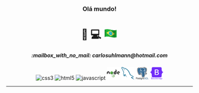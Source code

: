 <h3 align="center">
 Olá mundo!
</h3>

<h1 align="center">
  🤘 💻 <img style="margin: 0 auto" alt="Brazil!" src="https://github.com/carlosuhlmann/carlosuhlmann/blob/master/brazil.gif" height="25">
</h1>
<h5 align="center">
  :mailbox_with_no_mail: carlosuhlmann@hotmail.com
</h5>

<p align="center">
 <img src="https://devicons.github.io/devicon/devicon.git/icons/css3/css3-original-wordmark.svg" alt="css3" width="35" height="35"/> <img src="https://devicons.github.io/devicon/devicon.git/icons/html5/html5-original-wordmark.svg" alt="html5" width="35" height="35"/> <img src="https://devicons.github.io/devicon/devicon.git/icons/javascript/javascript-original.svg" alt="javascript" width="35" height="35"/> 
 <img src="https://github.com/devicons/devicon/blob/master/icons/nodejs/nodejs-original-wordmark.svg" alt="Nodejs" width="35" height="35"/> 
  <img src="https://github.com/devicons/devicon/blob/master/icons/mysql/mysql-plain.svg" alt="MySql" width="35" height="35"/> 
 <img src="https://github.com/devicons/devicon/blob/master/icons/postgresql/postgresql-original-wordmark.svg" alt="Postgresql" width="35" height="35"/>
  <img src="https://github.com/devicons/devicon/blob/master/icons/bootstrap/bootstrap-plain-wordmark.svg" alt="Bootstrap" width="35" height="35"/>
</p>





 

<hr>






  




<!---
<p align="left"> <img src="https://komarev.com/ghpvc/?username=carlosuhlmann" alt="carlosuhlmann" /> </p>
## GitHub Status:
![github stats](https://github-readme-stats.vercel.app/api?username=carlosuhlmann&show_icons=true)
## Top Languages Card:
[![Top Langs](https://github-readme-stats.vercel.app/api/top-langs/?username=carlosuhlmann)](https://github.com/carlosuhlmann/github-readme-stats)
-->






